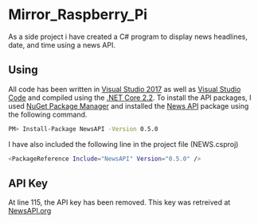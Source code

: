# Mirror_Raspberry_Pi
As a side project i have created a C# program to display news headlines, date, and time using a news API.
## Using
All code has been written in [Visual Studio 2017](https://www.nuget.org/packages/NewsAPI/) as well as [Visual Studio Code](https://code.visualstudio.com/) and compiled using the [.NET Core 2.2](https://dotnet.microsoft.com/download/dotnet-framework/net472). To install the API packages, I used [NuGet Package Manager](https://www.nuget.org/) and installed the [News API](https://www.nuget.org/packages/NewsAPI/) package using the following command. 
```bash
PM> Install-Package NewsAPI -Version 0.5.0
```
I have also included the following line in the project file (NEWS.csproj)
```bash
<PackageReference Include="NewsAPI" Version="0.5.0" />
```
## API Key
At line 115, the API key has been removed. This key was retreived at [NewsAPI.org](https://newsapi.org/)

